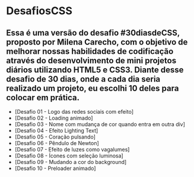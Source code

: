 # DesafiosCSS
## Essa é uma versão do desafio #30diasdeCSS, proposto por Milena Carecho, com o objetivo de melhorar nossas habilidades de codificação através do desenvolvimento de mini projetos diários utilizando HTML5 e CSS3. Diante desse desafio de 30 dias, onde a cada dia seria realizado um projeto, eu escolhi 10 deles para colocar em prática.
* [Desafio 01 - Logo das redes sociais com efeito]
* [Desafio 02 - Loading animado]
* [Desafio 03 - Nome com mudança de cor quando entra em outra div]
* [Desafio 04 - Efeito Lighting Text]
* [Desafio 05 - Coração pulsando]
* [Desafio 06 - Pêndulo de Newton]
* [Desafio 07 - Efeito de luzes como vagalumes]
* [Desafio 08 - Ícones com seleção luminosa]
* [Desafio 09 - Mudando a cor do background]
* [Desafio 10 - Preloader animado]
